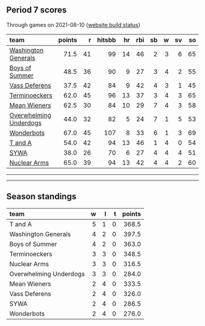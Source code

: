 

## Period 7 scores

Through games on 2021-08-10 ([website build status](https://github.com/brian-bot/pl-site/actions))


|team                                              | points|  r| hitsbb| hr| rbi| sb|  w| sv| so|   era|  whip|
|:-------------------------------------------------|------:|--:|------:|--:|---:|--:|--:|--:|--:|-----:|-----:|
|[Washington Generals](./washingtongenerals)       |   71.5| 41|     99| 14|  46|  2|  3|  6| 65| 2.411| 1.161|
|[Boys of Summer](./boysofsummer)                  |   48.5| 36|     90|  9|  27|  3|  4|  2| 55| 2.455| 1.154|
|[Vass Deferens](./vassdeferens)                   |   37.5| 42|     84|  9|  42|  4|  3|  1| 45| 7.582| 1.644|
|[Terminoeckers](./terminoeckers)                  |   62.0| 45|     96| 13|  37|  3|  4|  3| 65| 4.355| 1.242|
|[Mean Wieners](./meanwieners)                     |   62.5| 30|     84| 10|  29|  7|  4|  3| 58| 2.388| 1.102|
|[Overwhelming Underdogs](./overwhelmingunderdogs) |   44.0| 32|     82|  5|  24|  7|  1|  5| 53| 3.902| 1.092|
|[Wonderbots](./wonderbots)                        |   67.0| 45|    107|  8|  33|  6|  1|  3| 69| 2.915| 1.113|
|[T and A](./tanda)                                |   54.0| 42|     94| 13|  46|  1|  4|  0| 54| 3.333| 1.204|
|[SYWA](./sywa)                                    |   38.0| 26|     70|  6|  27|  4|  4|  4| 51| 4.836| 1.142|
|[Nuclear Arms](./nucleararms)                     |   65.0| 39|     94| 13|  42|  4|  4|  2| 60| 4.279| 1.066|

* * *
* * *

## Season standings


|team                   |  w|  l|  t| points|
|:----------------------|--:|--:|--:|------:|
|T and A                |  5|  1|  0|  368.5|
|Washington Generals    |  4|  2|  0|  397.5|
|Boys of Summer         |  4|  2|  0|  363.0|
|Terminoeckers          |  3|  3|  0|  348.5|
|Nuclear Arms           |  3|  3|  0|  316.5|
|Overwhelming Underdogs |  3|  3|  0|  284.0|
|Mean Wieners           |  2|  4|  0|  333.5|
|Vass Deferens          |  2|  4|  0|  326.0|
|SYWA                   |  2|  4|  0|  286.5|
|Wonderbots             |  2|  4|  0|  276.0|


